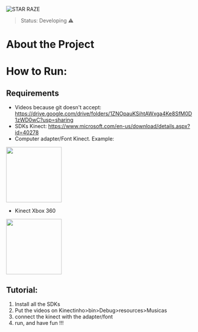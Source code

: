 
 ![STAR RAZE](https://user-images.githubusercontent.com/72676389/198158888-6c0b88b9-e5b2-4750-9098-889cb45ed0fe.png)
> Status: Developing ⚠

# About the Project


# How to Run:
## Requirements
- Videos because git doesn't accept: https://drive.google.com/drive/folders/1ZNOpauKSihtAWxga4Ke8SfM0D1zWD0wC?usp=sharing
- SDKs Kinect: https://www.microsoft.com/en-us/download/details.aspx?id=40278
- Computer adapter/Font Kinect. Example:
<img src="https://user-images.githubusercontent.com/72676389/195720325-751308e6-fe3d-4c2a-85a8-c5e158647e1e.png" height="150">

- Kinect Xbox 360 
<img src="https://user-images.githubusercontent.com/72676389/195720438-4e1ecebb-47ea-4775-8624-0c9fc92e779d.png" height="150">

## Tutorial:
1) Install all the SDKs
2) Put the videos on Kinectinho>bin>Debug>resources>Musicas
3) connect the kinect with the adapter/font
4) run, and have fun !!!





